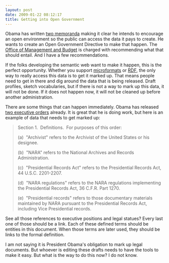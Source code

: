 ```yaml
---
layout: post
date: 2009-01-22 08:12:17
title: Getting into Open Government
---
```


Obama has written [two memoranda][] making it clear he intends to
encourage an open environment so the public can access the data it pays
to create. He wants to create an Open Government Directive to make that
happen. The [Office of Management and Budget][] is charged with
recommending what that should entail. And I have a few recommendations.

If the folks developing the semantic web want to make it happen, this is
the perfect opportunity. Whether you support [microformats][] or
[RDF][], the only way to really access this data is to get it marked up.
That means people need to get in there and dig around the data that is
being released. Draft profiles, sketch vocabularies, but if there is not
a way to mark up this data, it will not be done. If it does not happen
now, it will not be cleaned up before another administration.

There are some things that can happen immediately. Obama has released
[two executive orders][] already. It is great that he is doing work, but
here is an example of data that needs to get marked up:

> Section 1.  Definitions.  For purposes of this order:
>
> (a)  "Archivist" refers to the Archivist of the United States or his
> designee.
>
> (b)  "NARA" refers to the National Archives and Records
> Administration.
>
> (c)  "Presidential Records Act" refers to the Presidential Records
> Act, 44 U.S.C. 2201-2207.
>
> (d)  "NARA regulations" refers to the NARA regulations implementing
> the Presidential Records Act, 36 C.F.R. Part 1270.
>
> (e)  "Presidential records" refers to those documentary materials
> maintained by NARA pursuant to the Presidential Records Act, including
> Vice Presidential records.

See all those references to executive positions and legal statues? Every
last one of those should be a link. Each of these defined terms should
be entities in this document. When those terms are later used, they
should be links to the formal definition.

I am not saying it is President Obama's obligation to mark up legal
documents. But whoever is editing these drafts needs to have the tools
to make it easy. But what is the way to do this now? I do not know.

  [two memoranda]: http://www.techpresident.com/blog/entry/33610/obama_day_two_towards_a_more_open_and_participatory_govt
  [Office of Management and Budget]: http://www.whitehouse.gov/omb/
  [microformats]: http://microformats.org/
  [RDF]: http://www.w3.org/RDF/
  [two executive orders]: http://www.whitehouse.gov/the_press_office/ExecutiveOrderPresidentialRecords/
